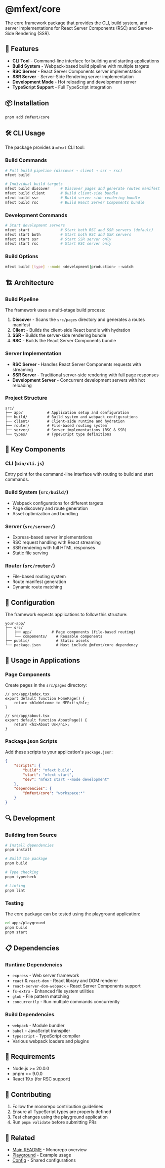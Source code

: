 # @mfext/core

The core framework package that provides the CLI, build system, and server implementations for React Server Components (RSC) and Server-Side Rendering (SSR).

## 🚀 Features

- **CLI Tool** - Command-line interface for building and starting applications
- **Build System** - Webpack-based build pipeline with multiple targets
- **RSC Server** - React Server Components server implementation
- **SSR Server** - Server-Side Rendering server implementation
- **Development Mode** - Hot reloading and development server
- **TypeScript Support** - Full TypeScript integration

## 📦 Installation

```bash
pnpm add @mfext/core
```

## 🛠 CLI Usage

The package provides a `mfext` CLI tool:

### Build Commands

```bash
# Full build pipeline (discover → client → ssr → rsc)
mfext build

# Individual build targets
mfext build discover     # Discover pages and generate routes manifest
mfext build client       # Build client-side bundle
mfext build ssr          # Build server-side rendering bundle
mfext build rsc          # Build React Server Components bundle
```

### Development Commands

```bash
# Start development servers
mfext start              # Start both RSC and SSR servers (default)
mfext start both         # Start both RSC and SSR servers
mfext start ssr          # Start SSR server only
mfext start rsc          # Start RSC server only
```

### Build Options

```bash
mfext build [type] --mode <development|production> --watch
```

## 🏗 Architecture

### Build Pipeline

The framework uses a multi-stage build process:

1. **Discover** - Scans the `src/pages` directory and generates a routes manifest
2. **Client** - Builds the client-side React bundle with hydration
3. **SSR** - Builds the server-side rendering bundle
4. **RSC** - Builds the React Server Components bundle

### Server Implementation

- **RSC Server** - Handles React Server Components requests with streaming
- **SSR Server** - Traditional server-side rendering with full page responses
- **Development Server** - Concurrent development servers with hot reloading

### Project Structure

```
src/
├── app/           # Application setup and configuration
├── build/         # Build system and webpack configurations
├── client/        # Client-side runtime and hydration
├── router/        # File-based routing system
├── server/        # Server implementations (RSC & SSR)
└── types/         # TypeScript type definitions
```

## 📁 Key Components

### CLI (`bin/cli.js`)

Entry point for the command-line interface with routing to build and start commands.

### Build System (`src/build/`)

- Webpack configurations for different targets
- Page discovery and route generation
- Asset optimization and bundling

### Server (`src/server/`)

- Express-based server implementations
- RSC request handling with React streaming
- SSR rendering with full HTML responses
- Static file serving

### Router (`src/router/`)

- File-based routing system
- Route manifest generation
- Dynamic route matching

## 🔧 Configuration

The framework expects applications to follow this structure:

```
your-app/
├── src/
│   ├── app/         # Page components (file-based routing)
│   └── components/    # Reusable components
├── public/            # Static assets
└── package.json       # Must include @mfext/core dependency
```

## 🎯 Usage in Applications

### Page Components

Create pages in the `src/pages` directory:

```tsx
// src/app/index.tsx
export default function HomePage() {
    return <h1>Welcome to MFExt!</h1>;
}

// src/app/about.tsx
export default function AboutPage() {
    return <h1>About Us</h1>;
}
```

### Package.json Scripts

Add these scripts to your application's `package.json`:

```json
{
    "scripts": {
        "build": "mfext build",
        "start": "mfext start",
        "dev": "mfext start --mode development"
    },
    "dependencies": {
        "@mfext/core": "workspace:*"
    }
}
```

## 🔍 Development

### Building from Source

```bash
# Install dependencies
pnpm install

# Build the package
pnpm build

# Type checking
pnpm typecheck

# Linting
pnpm lint
```

### Testing

The core package can be tested using the playground application:

```bash
cd apps/playground
pnpm build
pnpm start
```

## 📋 Dependencies

### Runtime Dependencies

- `express` - Web server framework
- `react` & `react-dom` - React library and DOM renderer
- `react-server-dom-webpack` - React Server Components support
- `fs-extra` - Enhanced file system utilities
- `glob` - File pattern matching
- `concurrently` - Run multiple commands concurrently

### Build Dependencies

- `webpack` - Module bundler
- `babel` - JavaScript transpiler
- `typescript` - TypeScript compiler
- Various webpack loaders and plugins

## 🚦 Requirements

- Node.js >= 20.0.0
- pnpm >= 9.0.0
- React 19.x (for RSC support)

## 🤝 Contributing

1. Follow the monorepo contribution guidelines
2. Ensure all TypeScript types are properly defined
3. Test changes using the playground application
4. Run `pnpm validate` before submitting PRs

## 📖 Related

- [Main README](../../README.md) - Monorepo overview
- [Playground](../../apps/playground/) - Example usage
- [Config](../config/) - Shared configurations
